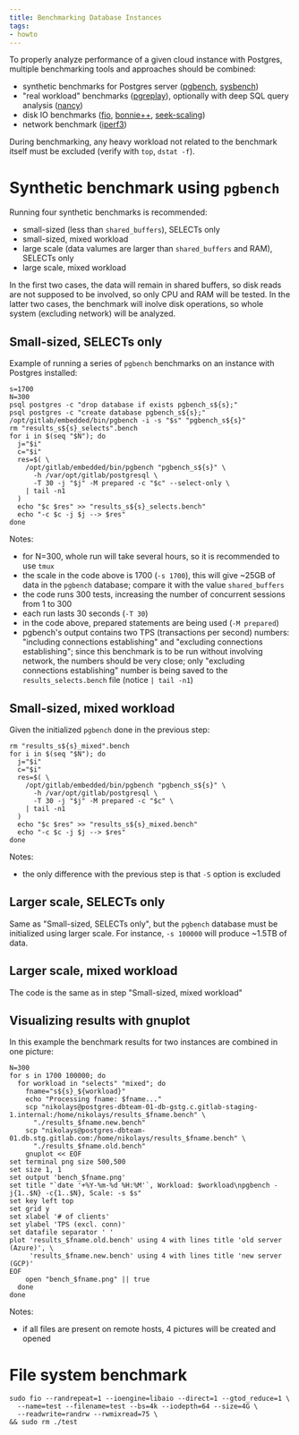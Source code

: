 ```yaml
---
title: Benchmarking Database Instances
tags:
- howto
---
```


To properly analyze performance of a given cloud instance with Postgres, multiple benchmarking tools and approaches should be combined:
 - synthetic benchmarks for Postgres server ([pgbench](https://www.postgresql.org/docs/10/static/pgbench.html), [sysbench](https://github.com/akopytov/sysbench))
 - "real workload" benchmarks ([pgreplay](https://github.com/laurenz/pgreplay)), optionally with deep SQL query analysis ([nancy](https://github.com/postgres-ai/nancy))
 - disk IO benchmarks ([fio](https://github.com/axboe/fio), [bonnie++](https://en.wikipedia.org/wiki/Bonnie%2B%2B), [seek-scaling](https://github.com/gregs1104/seek-scaling))
 - network benchmark ([iperf3](https://iperf.fr/))

During benchmarking, any heavy workload not related to the benchmark itself must be excluded (verify with `top`, `dstat -f`).

# Synthetic benchmark using `pgbench`

Running four synthetic benchmarks is recommended:
 - small-sized (less than `shared_buffers`), SELECTs only
 - small-sized, mixed workload
 - large scale (data valumes are larger than `shared_buffers` and RAM), SELECTs only
 - large scale, mixed workload

In the first two cases, the data will remain in shared buffers, so disk reads are not supposed to be involved, so only CPU and RAM will be tested. In the latter two cases, the benchmark will inolve disk operations, so whole system (excluding network) will be analyzed.

## Small-sized, SELECTs only
Example of running a series of `pgbench` benchmarks on an instance with Postgres installed:
```shell
s=1700
N=300
psql postgres -c "drop database if exists pgbench_s${s};"
psql postgres -c "create database pgbench_s${s};"
/opt/gitlab/embedded/bin/pgbench -i -s "$s" "pgbench_s${s}"
rm "results_s${s}_selects".bench
for i in $(seq "$N"); do
  j="$i"
  c="$i"
  res=$( \
    /opt/gitlab/embedded/bin/pgbench "pgbench_s${s}" \
      -h /var/opt/gitlab/postgresql \
      -T 30 -j "$j" -M prepared -c "$c" --select-only \
    | tail -n1
  )
  echo "$c $res" >> "results_s${s}_selects.bench"
  echo "-c $c -j $j --> $res"
done
```

Notes:
 - for N=300, whole run will take several hours, so it is recommended to use `tmux`
 - the scale in the code above is 1700 (`-s 1700`), this will give ~25GB of data in the `pgbench` database; compare it with the value `shared_buffers`
 - the code runs 300 tests, increasing the number of concurrent sessions from 1 to 300
 - each run lasts 30 seconds (`-T 30`)
 - in the code above, prepared statements are being used (`-M prepared`)
 - pgbench's output contains two TPS (transactions per second) numbers: "including connections establishing" and "excluding connections establishing"; since this benchmark is to be run without involving network, the numbers should be very close; only "excluding connections establishing" number is being saved to the `results_selects.bench` file (notice `| tail -n1`)

## Small-sized, mixed workload

Given the initialized `pgbench` done in the previous step:
```shell
rm "results_s${s}_mixed".bench
for i in $(seq "$N"); do
  j="$i"
  c="$i"
  res=$( \
    /opt/gitlab/embedded/bin/pgbench "pgbench_s${s}" \
      -h /var/opt/gitlab/postgresql \
      -T 30 -j "$j" -M prepared -c "$c" \
    | tail -n1
  )
  echo "$c $res" >> "results_s${s}_mixed.bench"
  echo "-c $c -j $j --> $res"
done
```
Notes:
 - the only difference with the previous step is that `-S` option is excluded

## Larger scale, SELECTs only

Same as "Small-sized, SELECTs only", but the `pgbench` database must be initialized using larger scale. For instance, `-s 100000` will produce ~1.5TB of data.

## Larger scale, mixed workload

The code is the same as in step "Small-sized, mixed workload"

## Visualizing results with gnuplot

In this example the benchmark results for two instances are combined in one picture:
```shell
N=300
for s in 1700 100000; do
  for workload in "selects" "mixed"; do
    fname="s${s}_${workload}"
    echo "Processing fname: $fname..."
    scp "nikolays@postgres-dbteam-01-db-gstg.c.gitlab-staging-1.internal:/home/nikolays/results_$fname.bench" \
      "./results_$fname.new.bench"
    scp "nikolays@postgres-dbteam-01.db.stg.gitlab.com:/home/nikolays/results_$fname.bench" \
      "./results_$fname.old.bench"
    gnuplot << EOF
set terminal png size 500,500
set size 1, 1
set output 'bench_$fname.png'
set title "`date '+%Y-%m-%d %H:%M'`, Workload: $workload\npgbench -j{1..$N} -c{1..$N}, Scale: -s $s"
set key left top
set grid y
set xlabel '# of clients'
set ylabel 'TPS (excl. conn)'
set datafile separator ' '
plot 'results_$fname.old.bench' using 4 with lines title 'old server (Azure)', \
     'results_$fname.new.bench' using 4 with lines title 'new server (GCP)'
EOF
    open "bench_$fname.png" || true
  done
done
```

Notes:
 - if all files are present on remote hosts, 4 pictures will be created and opened

# File system benchmark

```shell
sudo fio --randrepeat=1 --ioengine=libaio --direct=1 --gtod_reduce=1 \
  --name=test --filename=test --bs=4k --iodepth=64 --size=4G \
  --readwrite=randrw --rwmixread=75 \
&& sudo rm ./test
```
